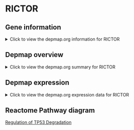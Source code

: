 <h1>RICTOR</h1>

<h2>Gene information</h2>
<details>
  <summary>Click to view the depmap.org information for RICTOR</summary>
  <iframe src="https://depmap.org/portal/gene/RICTOR?tab=about" style="border:none;width:100%;height:800px"></iframe>
</details>

<h2>Depmap overview</h2>
<details>
  <summary>Click to view the depmap.org summary for RICTOR</summary>
  <iframe src="https://depmap.org/portal/gene/RICTOR?tab=overview" style="border:none;width:100%;height:800px"></iframe>
</details>

<h2>Depmap expression</h2>
<details>
  <summary>Click to view the depmap.org expression data for RICTOR</summary>
  <iframe src="https://depmap.org/portal/gene/RICTOR?tab=characterization" style="border:none;width:100%;height:800px"></iframe>
</details>



<h2>Reactome Pathway diagram</h2>
<a href="https://reactome.org/PathwayBrowser/#/R-HSA-6804757" target="_BLANK">Regulation of TP53 Degradation</a>



